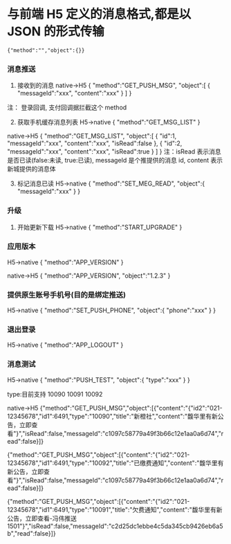 # 与前端 H5 定义的消息格式,都是以 JSON 的形式传输

```aidl
{"method":"","object":{}}
```

### 消息推送

1. 接收到的消息
   native->H5
   {
   "method":"GET_PUSH_MSG",
   "object":[
   {
   "messageId":"xxx",
   "content":"xxx"
   }
   ]
   }

注： 登录回调, 支付回调据拦截这个 method

2. 获取手机缓存消息列表
   H5->native
   {
   "method":"GET_MSG_LIST"
   }

native->H5
{
"method":"GET_MSG_LIST",
"object":[
{
"id":1,
"messageId":"xxx",
"content":"xxx",
"isRead":false
},
{
"id":2,
"messageId":"xxx",
"content":"xxx",
"isRead":true
}
]
}
注：isRead 表示消息是否已读(false:未读, true:已读), messageId 是个推提供的消息 id, content 表示新城提供的消息体

3. 标记消息已读
   H5->native
   {
   "method":"SET_MEG_READ",
   "object":{
   "messageId":"xxx"
   }
   }

### 升级

1. 开始更新下载
   H5->native
   {
   "method":"START_UPGRADE"
   }

### 应用版本

H5->native
{
"method":"APP_VERSION"
}

native->H5
{
"method":"APP_VERSION",
"object":"1.2.3"
}

### 提供原生账号手机号(目的是绑定推送)

H5->native
{
"method":"SET_PUSH_PHONE",
"object":{
"phone":"xxx"
}
}

### 退出登录

H5->native
{
"method":"APP_LOGOUT"
}

### 消息测试

H5->native
{
"method":"PUSH_TEST",
"object":{
"type":"xxx"
}
}

type:目前支持 10090 10091 10092

native->H5
{"method":"GET_PUSH_MSG","object":[{"content":"{\"id2\":\"021-12345678\",\"id1\":6491,\"type\":\"10090\",\"title\":\"新橙社\",\"content\":\"馥华里有新公告，立即查看\"}","isRead":false,"messageId":"c1097c58779a49f3b66c12e1aa0a6d74","read":false}]}

{"method":"GET_PUSH_MSG","object":[{"content":"{\"id2\":\"021-12345678\",\"id1\":6491,\"type\":\"10092\",\"title\":\"已缴费通知\",\"content\":\"馥华里有新公告，立即查看\"}","isRead":false,"messageId":"c1097c58779a49f3b66c12e1aa0a6d74","read":false}]}

{"method":"GET_PUSH_MSG","object":[{"content":"{\"id2\":\"021-12345678\",\"id1\":6491,\"type\":\"10091\",\"title\":\"欠费通知\",\"content\":\"馥华里有新公告，立即查看-冯伟推送 1501\"}","isRead":false,"messageId":"c2d25dc1ebbe4c5da345cb9426eb6a5b","read":false}]}
